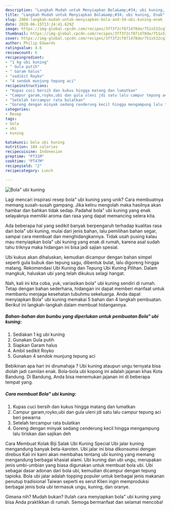 ```yaml
---
description: "Langkah Mudah untuk Menyiapkan Bola&amp;#34; ubi kuning, Enak"
title: "Langkah Mudah untuk Menyiapkan Bola&amp;#34; ubi kuning, Enak"
slug: 2866-langkah-mudah-untuk-menyiapkan-bola-and-34-ubi-kuning-enak
date: 2020-06-15T13:24:41.629Z
image: https://img-global.cpcdn.com/recipes/3ff3f2cf871478de/751x532cq70/bola-ubi-kuning-foto-resep-utama.jpg
thumbnail: https://img-global.cpcdn.com/recipes/3ff3f2cf871478de/751x532cq70/bola-ubi-kuning-foto-resep-utama.jpg
cover: https://img-global.cpcdn.com/recipes/3ff3f2cf871478de/751x532cq70/bola-ubi-kuning-foto-resep-utama.jpg
author: Philip Edwards
ratingvalue: 4.6
reviewcount: 6
recipeingredient:
- "1 kg ubi kuning"
- " Gula putih"
- " Garam halus"
- "sedikit Royko"
- "4 sendok munjung tepung aci"
recipeinstructions:
- "Kupas cuci bersih dan kukus hingga matang dan lumatkan"
- "Campur garam,royko,ubi dan gula uleni jdi satu lalu campur tepung aci beri pewarna"
- "Setelah tercampur rata bulatkan"
- "Goreng dengan minyak sedang cenderung kecil hingga mengampung lalu tiriskan dan sajikan deh"
categories:
- Resep
tags:
- bola
- ubi
- kuning

katakunci: bola ubi kuning 
nutrition: 184 calories
recipecuisine: Indonesian
preptime: "PT31M"
cooktime: "PT47M"
recipeyield: "2"
recipecategory: Lunch

---
```



![Bola&#34; ubi kuning](https://img-global.cpcdn.com/recipes/3ff3f2cf871478de/751x532cq70/bola-ubi-kuning-foto-resep-utama.jpg)

Lagi mencari inspirasi resep bola&#34; ubi kuning yang unik? Cara membuatnya memang susah-susah gampang. Jika keliru mengolah maka hasilnya akan hambar dan bahkan tidak sedap. Padahal bola&#34; ubi kuning yang enak selayaknya memiliki aroma dan rasa yang dapat memancing selera kita.

Ada beberapa hal yang sedikit banyak berpengaruh terhadap kualitas rasa dari bola&#34; ubi kuning, mulai dari jenis bahan, lalu pemilihan bahan segar, sampai cara membuat dan menghidangkannya. Tidak usah pusing kalau mau menyiapkan bola&#34; ubi kuning yang enak di rumah, karena asal sudah tahu triknya maka hidangan ini bisa jadi sajian spesial.

Ubi kukus akan dihaluskan, kemudian dicampur dengan bahan simpel seperti gula bubuk dan tepung sagu, dibentuk bulat, lalu digoreng hingga matang. Rekomendasi Ubi Kuning dan Tepung Ubi Kuning Pilihan. Dalam mangkuk, haluskan ubi yang telah dikukus selagi hangat.


Nah, kali ini kita coba, yuk, variasikan bola&#34; ubi kuning sendiri di rumah. Tetap dengan bahan sederhana, hidangan ini dapat memberi manfaat untuk membantu menjaga kesehatan tubuhmu sekeluarga. Anda dapat menyiapkan Bola&#34; ubi kuning memakai 5 bahan dan 4 langkah pembuatan. Berikut ini langkah-langkah dalam membuat hidangannya.

<!--inarticleads1-->

##### Bahan-bahan dan bumbu yang diperlukan untuk pembuatan Bola&#34; ubi kuning:

1. Sediakan 1 kg ubi kuning
1. Gunakan  Gula putih
1. Siapkan  Garam halus
1. Ambil sedikit Royko
1. Gunakan 4 sendok munjung tepung aci


Bebikinan apa hari ini dirumahaja ? Ubi kuning ataupun ungu ternyata bisa diolah jadi camilan enak. Bola-bola ubi kopong ini adalah jajanan khas Kota Bandung. Di Bandung, Anda bisa menemukan jajanan ini di beberapa tempat yang. 

<!--inarticleads2-->

##### Cara membuat Bola&#34; ubi kuning:

1. Kupas cuci bersih dan kukus hingga matang dan lumatkan
1. Campur garam,royko,ubi dan gula uleni jdi satu lalu campur tepung aci beri pewarna
1. Setelah tercampur rata bulatkan
1. Goreng dengan minyak sedang cenderung kecil hingga mengampung lalu tiriskan dan sajikan deh


Cara Membuat Kolak Biji Salak Ubi Kuning Special  Ubi jalar kuning mengandung banyak beta-karoten. Ubi jalar ini bisa dikonsumsi dengan direbus Kali ini kami akan membahas tentang ubi kuning yang memang mengandung berbagai khasiat alami. Ubi kuning dan ubi ungu, merupakan jenis umbi-umbian yang biasa digunakan untuk membuat bola ubi. Ubi sebagai dasar adonan dari bola ubi, kemudian dicampur dengan tepung tapioka. Bola ubi jalar adalah topping populer untuk berbagai jenis makanan penutup tradisional Taiwan seperti es serut Klien ingin memproduksi berbagai jenis bola ubi termasuk ungu, kuning, dan oranye. 

Gimana nih? Mudah bukan? Itulah cara menyiapkan bola&#34; ubi kuning yang bisa Anda praktikkan di rumah. Semoga bermanfaat dan selamat mencoba!
